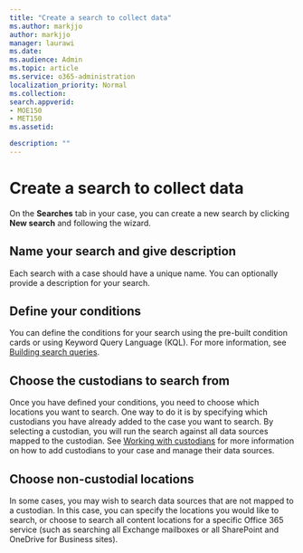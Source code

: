 ```yaml
---
title: "Create a search to collect data"
ms.author: markjjo
author: markjjo
manager: laurawi
ms.date: 
ms.audience: Admin
ms.topic: article
ms.service: o365-administration
localization_priority: Normal
ms.collection: 
search.appverid: 
- MOE150
- MET150
ms.assetid: 

description: ""
---
```


# Create a search to collect data

On the **Searches** tab in your case, you can create a new search by clicking **New search** and following the wizard.

## Name your search and give description

Each search with a case should have a unique name. You can optionally provide a description for your search. 

## Define your conditions

You can define the conditions for your search using the pre-built condition cards or using Keyword Query Language (KQL). For more information, see [Building search queries](building-search-queries.md).

## Choose the custodians to search from

Once you have defined your conditions, you need to choose which locations you want to search. One way to do it is by specifying which custodians you have already added to the case you want to search. By selecting a custodian, you will run the search against all data sources mapped to the custodian. See [Working with custodians](managing-custodians.md) for more information on how to add custodians to your case and manage their data sources.

## Choose non-custodial locations

In some cases, you may wish to search data sources that are not mapped to a custodian. In this case, you can specify the locations you would like to search, or choose to search all content locations for a specific Office 365 service (such as searching all Exchange mailboxes or all SharePoint and OneDrive for Business sites).